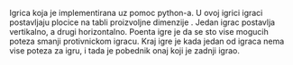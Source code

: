 Igrica koja je implementirana uz pomoc python-a. U ovoj igrici igraci postavljaju plocice na tabli proizvoljne dimenzije . Jedan igrac postavlja vertikalno, a drugi horizontalno. Poenta igre je da se sto vise mogucih poteza smanji protivnickom igracu. Kraj igre je kada jedan od igraca nema vise poteza za igru, i tada je pobednik onaj koji je zadnji igrao.
